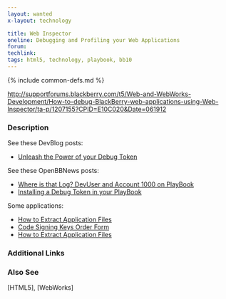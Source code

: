 ```yaml
---
layout: wanted
x-layout: technology

title: Web Inspector
oneline: Debugging and Profiling your Web Applications
forum:
techlink:
tags: html5, technology, playbook, bb10
---
```

{% include common-defs.md %}

http://supportforums.blackberry.com/t5/Web-and-WebWorks-Development/How-to-debug-BlackBerry-web-applications-using-Web-Inspector/ta-p/1207155?CPID=E10C020&Date=061912


### Description


See these DevBlog posts:

* [Unleash the Power of your Debug Token](http://devblog.blackberry.com/2012/04/debug-token/)

See these OpenBBNews posts:
* [Where is that Log? DevUser and Account 1000 on PlayBook](http://openbbnews.wordpress.com/2011/12/21/devuser-and-1000/)
* [Installing a Debug Token in your PlayBook](http://openbbnews.wordpress.com/2011/11/16/installing-a-debug-token/)

Some applications:
* [How to Extract Application Files](http://supportforums.blackberry.com/t5/Native-SDK-for-BlackBerry-Tablet/How-to-Extract-Application-Files/ta-p/1493491)
* [Code Signing Keys Order Form](https://www.blackberry.com/SignedKeys/)
* [How to Extract Application Files](http://supportforums.blackberry.com/t5/Native-SDK-for-BlackBerry-Tablet/How-to-Extract-Application-Files/ta-p/1493491)


### Additional Links


### Also See
[HTML5], [WebWorks]

